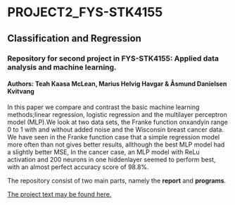 # PROJECT2_FYS-STK4155
## Classification and Regression
### Repository for second project in FYS-STK4155: Applied data analysis and machine learning.
#### Authors: Teah Kaasa McLean, Marius Helvig Havgar & Åsmund Danielsen Kvitvang
In this paper we compare and contrast the basic machine learning methods;linear 
regression, logistic regression and the multilayer perceptron model (MLP).We 
look at two data sets, the Franke function onxandyin range 0 to 1 with and 
without added noise and the Wisconsin breast cancer data. We have seen in the 
Franke function case that a simple regression model more often than not gives 
better results, allthough the best MLP model had a slightly better MSE, In the 
cancer case, an MLP model with ReLu activation and 200 neurons in one hiddenlayer 
seemed to perform best, with an almost perfect accuracy score of 98.8%.

The repository consist of two main parts, namely the **report** and **programs**.

[The project text may be found here.](https://github.com/CompPhysics/MachineLearning/blob/master/doc/Projects/2019/Project2/pdf/Project2.pdf)
